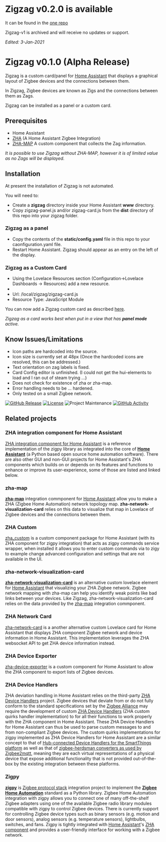 # Zigzag v0.2.0 is available
It can be found in the [one repo](https://github.com/Samantha-uk/one/tree/main/home-assistant/zigzag-panel)


Zigzag-v1 is archived and will receive no updates or support.

*Edited: 3-Jan-2021*

# Zigzag v0.1.0 (Alpha Release)

Zigzag is a custom card/panel for [Home Assistant](https://www.home-assistant.io/)  that displays a graphical layout of Zigbee devices and the connections between them.

In Zigzag, Zigbee devices are known as Zigs and the connections between them as Zags.

Zigzag can be installed as a panel or a custom card.

## Prerequisites

- Home Assistant
- [ZHA](https://www.home-assistant.io/integrations/zha/) (A Home Assistant Zigbee Integration)
- [ZHA-MAP](https://github.com/zha-ng/zha-map#readme) A custom component that collects the Zag information.

*It is possible to use Zigzag without ZHA-MAP, however it is of limited value as no Zags will be displayed.*

## Installation

At present the installation of Zigzag is not automated.

You will need to:

- Create a **zigzag** directory inside your Home Assistant **www** directory.
- Copy zigzag-panel.js and/or zigzag-card.js from the **dist** directory of this repo into your zigzag folder.

### Zigzag as a panel

- Copy the contents of the **static/config.yaml** file in this repo to your caonfiguration.yaml file.
- Restart Home Assistant.
Zigzag should appear as an entry on the left of the display.

### Zigzag as a Custom Card
- Using the Lovelace Resources section (Configuration->Lovelace Dashboards -> Resources) add a new resource.
- 
- Url: /local/zigzag/zigzag-card.js
- Resource Type: JavaScript Module

You can now add a Zigzag custom card as described [here](https://www.home-assistant.io/lovelace/).

*Zigzag as a card works best when put in a view that has **panel mode** active.*


## Know Issues/Limitations

- Icon paths are hardcoded into the source.
- Icon size is currently set at 48px (Once the hardcoded icons are resolved, this can be addressed.)
- Text orientation on zag labels is fixed.
- Card Config editor is unfinished. (I could not get the hui-elements to load and I ran out of steam trying ...)
- Does not check for existence of zha or zha-map.
- Error handling needs to be … hardened.
- Only tested on a small Zigbee network.

[![GitHub Release][releases-shield]][releases]
[![License][license-shield]](LICENSE.md)
![Project Maintenance][maintenance-shield]
[![GitHub Activity][commits-shield]][commits]

[releases]: https://github.com/Samantha-uk/zigzag/releases
[releases-shield]: https://img.shields.io/github/release/Samantha-uk/zigzag.svg?style=for-the-badge
[license-shield]: https://img.shields.io/github/license/Samantha-uk/zigzag.svg?style=for-the-badge
[commits-shield]: https://img.shields.io/github/commit-activity/y/Samantha-uk/zigzag.svg?style=for-the-badge
[commits]: https://github.com/Samantha-uk/zigzag/commits/master
[maintenance-shield]: https://img.shields.io/maintenance/yes/2020.svg?style=for-the-badge

## Related projects

### ZHA integration component for Home Assistant
[ZHA integration component for Home Assistant](https://www.home-assistant.io/integrations/zha/) is a reference implementation of the zigpy library as integrated into the core of **[Home Assistant](https://www.home-assistant.io)** (a Python based open source home automation software). There are also other GUI and non-GUI projects for Home Assistant's ZHA components which builds on or depends on its features and functions to enhance or improve its user-experience, some of those are listed and linked below.

### zha-map
**[zha-map](https://github.com/zha-ng/zha-map)** integration commponent for [Home Assistant](https://www.home-assistant.io) allow you to make a ZHA (Zigbee Home Automation) network topology map. **zha-network-visualization-card** relies on this data to visualize that map in Lovelace of Zigbee devices and the connections between them.

### ZHA Custom
[zha_custom](https://github.com/Adminiuga/zha_custom) is a custom component package for Home Assistant (with its ZHA component for zigpy integration) that acts as zigpy commands service wrapper, when installed it allows you to enter custom commands via to zigy to example change advanced configuration and settings that are not available in the UI.

### zha-network-visualization-card
**[zha-network-visualization-card](https://github.com/dmulcahey/zha-network-visualization-card)** is an  alternative custom lovelace element for [Home Assistant](https://www.home-assistant.io/) that visualizing your ZHA Zigbee network. Zigbee network mapping with zha-map can help you identify weak points like bad links between your devices. Like Zigzag, zha-network-visualization-card relies on the data provided by the [zha-map](https://github.com/zha-ng/zha-map) integration commponent.

### ZHA Network Card
[zha-network-card](https://github.com/dmulcahey/zha-network-card) is a another alternative custom Lovelace card for Home Assistant that displays ZHA component Zigbee network and device information in Home Assistant. This implementation leverages the ZHA websocket API to get ZHA device information instead.

### ZHA Device Exporter
[zha-device-exporter](https://github.com/dmulcahey/zha-device-exporter) is a custom component for Home Assistant to allow the ZHA component to export lists of Zigbee devices.

### ZHA Device Handlers
ZHA deviation handling in Home Assistant relies on the third-party [ZHA Device Handlers](https://github.com/zigpy/zha-device-handlers) project. Zigbee devices that deviate from or do not fully conform to the standard specifications set by the [Zigbee Alliance](https://www.zigbee.org) may require the development of custom [ZHA Device Handlers](https://github.com/zigpy/zha-device-handlers) (ZHA custom quirks handler implementation) to for all their functions to work properly with the ZHA component in Home Assistant. These ZHA Device Handlers for Home Assistant can thus be used to parse custom messages to and from non-compliant Zigbee devices. The custom quirks implementations for zigpy implemented as ZHA Device Handlers for Home Assistant are a similar concept to that of [Hub-connected Device Handlers for the SmartThings platform](https://docs.smartthings.com/en/latest/device-type-developers-guide/) as well as that of [zigbee-herdsman converters as used by Zigbee2mqtt](https://www.zigbee2mqtt.io/how_tos/how_to_support_new_devices.html), meaning they are each virtual representations of a physical device that expose additional functionality that is not provided out-of-the-box by the existing integration between these platforms.

### Zigpy
**[zigpy](https://github.com/zigpy/zigpy)** is [Zigbee protocol stack](https://en.wikipedia.org/wiki/Zigbee) integration project to implement the **[Zigbee Home Automation](https://www.zigbee.org/)** standard as a Python library. Zigbee Home Automation integration with zigpy allows you to connect one of many off-the-shelf Zigbee adapters using one of the available Zigbee radio library modules compatible with zigpy to control Zigbee devices. There is currently support for controlling Zigbee device types such as binary sensors (e.g. motion and door sensors), analog sensors (e.g. temperature sensors), lightbulbs, switches, and fans. Zigpy is tightly integrated with [Home Assistant](https://www.home-assistant.io)'s [ZHA component](https://www.home-assistant.io/components/zha/) and provides a user-friendly interface for working with a Zigbee network.
